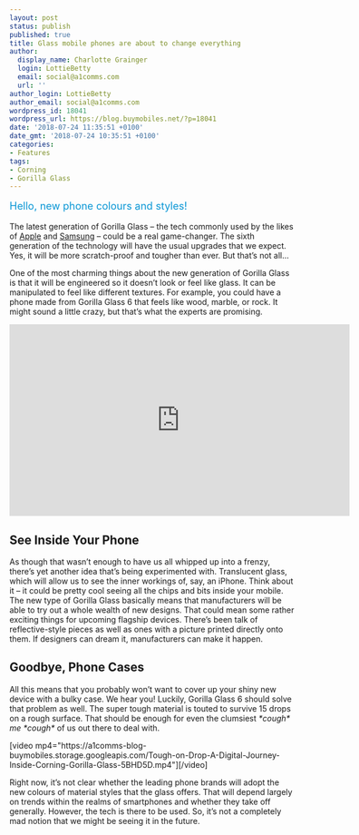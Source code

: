 ```yaml
---
layout: post
status: publish
published: true
title: Glass mobile phones are about to change everything
author:
  display_name: Charlotte Grainger
  login: LottieBetty
  email: social@a1comms.com
  url: ''
author_login: LottieBetty
author_email: social@a1comms.com
wordpress_id: 18041
wordpress_url: https://blog.buymobiles.net/?p=18041
date: '2018-07-24 11:35:51 +0100'
date_gmt: '2018-07-24 10:35:51 +0100'
categories:
- Features
tags:
- Corning
- Gorilla Glass
---
```

<p><span class="postStandFirst" style="color: #0896d5; line-height: 26px; font-size: 18px;">Hello, new phone colours and styles!</span></p>
<p>The latest generation of Gorilla Glass &ndash; the tech commonly used by the likes of <a href="https://www.buymobiles.net/apple" target="_blank" rel="noopener">Apple</a> and <a href="https://www.buymobiles.net/samsung" target="_blank" rel="noopener">Samsung</a> &ndash; could be a real game-changer. The sixth generation of the technology will have the usual upgrades that we expect. Yes, it will be more scratch-proof and tougher than ever. But that&rsquo;s not all&hellip;</p>
<p>One of the most charming things about the new generation of Gorilla Glass is that it will be engineered so it doesn&rsquo;t look or feel like glass. It can be manipulated to feel like different textures. For example, you could have a phone made from Gorilla Glass 6 that feels like wood, marble, or rock. It might sound a little crazy, but that&rsquo;s what the experts are promising.</p>
<p><iframe src="https://www.youtube.com/embed/bcePYISZz8c" width="600" height="338" frameborder="0" allowfullscreen="allowfullscreen"><span data-mce-type="bookmark" style="display: inline-block; width: 0px; overflow: hidden; line-height: 0;" class="mce_SELRES_start">﻿</span></iframe></p>
<h2>See Inside Your Phone</h2>
<p>As though that wasn&rsquo;t enough to have us all whipped up into a frenzy, there&rsquo;s yet another idea that&rsquo;s being experimented with. Translucent glass, which will allow us to see the inner workings of, say, an iPhone. Think about it &ndash;&nbsp;it could be pretty cool seeing all the chips and bits inside your mobile. The new type of Gorilla Glass basically means that manufacturers will be able to try out a whole wealth of new designs. That could mean some rather exciting things for upcoming flagship devices. There&rsquo;s been talk of reflective-style pieces as well as ones with a picture printed directly onto them. If designers can dream it, manufacturers can make it happen.</p>
<h2>Goodbye, Phone Cases</h2>
<p>All this means that you probably won&rsquo;t want to cover up your shiny new device with a bulky case. We hear you! Luckily, Gorilla Glass 6 should solve that problem as well. The super tough material is touted to survive 15 drops on a rough surface. That should be enough for even the clumsiest <em>*cough* me *cough* </em>of us out there to deal with.</p>
<p>[video mp4="https://a1comms-blog-buymobiles.storage.googleapis.com/Tough-on-Drop-A-Digital-Journey-Inside-Corning-Gorilla-Glass-5BHD5D.mp4"][/video]</p>
<p>Right now, it&rsquo;s not clear whether the leading phone brands will adopt the new colours of material styles that the glass offers. That will depend largely on trends within the realms of smartphones and whether they take off generally. However, the tech is there to be used. So, it&rsquo;s not a completely mad notion that we might be seeing it in the future.</p>
